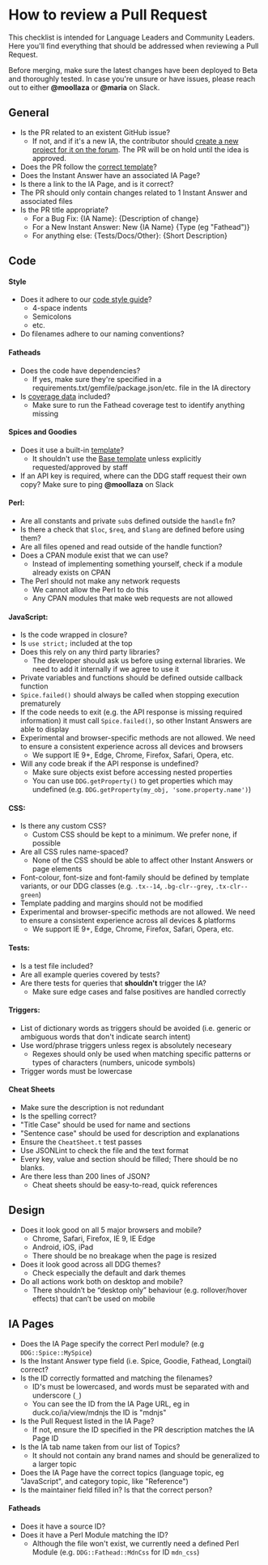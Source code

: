 # How to review a Pull Request

This checklist is intended for Language Leaders and Community Leaders. Here you'll find everything that should be addressed when reviewing a Pull Request.

Before merging, make sure the latest changes have been deployed to Beta and thoroughly tested. In case you're unsure or have issues, please reach out to either **@moollaza** or **@maria** on Slack.


## General
- Is the PR related to an existent GitHub issue? 
    - If not, and if it's a new IA, the contributor should [create a new project for it on the forum](https://forum.duckduckhack.com/t/how-to-create-a-new-forum-project/814). The PR will be on hold until the idea is approved.
- Does the PR follow the [correct template](https://github.com/duckduckgo/zeroclickinfo-fathead/blob/master/.github/PULL_REQUEST_TEMPLATE.md)?
- Does the Instant Answer have an associated IA Page?
- Is there a link to the IA Page, and is it correct?
- The PR should only contain changes related to 1 Instant Answer and associated files
- Is the PR title appropriate?
    - For a Bug Fix: {IA Name}: {Description of change}
    - For a New Instant Answer: New {IA Name} {Type (eg "Fathead")}
    - For anything else: {Tests/Docs/Other}: {Short Description}


## Code

#### Style
- Does it adhere to our [code style guide](https://docs.duckduckhack.com/resources/code-style-guide.html)?
    - 4-space indents
    - Semicolons
    - etc.
- Do filenames adhere to our naming conventions?

#### Fatheads
- Does the code have dependencies?
    - If yes, make sure they're specified in a requirements.txt/gemfile/package.json/etc. file in the IA directory
- Is [coverage data](https://docs.duckduckhack.com/programming-mission/creating-effective-fatheads.html) included?
    - Make sure to run the Fathead coverage test to identify anything missing


#### Spices and Goodies
- Does it use a built-in [template](https://docs.duckduckhack.com/frontend-reference/template-groups.html)?
    - It shouldn't use the [Base template](https://docs.duckduckhack.com/frontend-reference/template-groups.html#base-template-group) unless explicitly requested/approved by staff
- If an API key is required, where can the DDG staff request their own copy? Make sure to ping **@moollaza** on Slack

#### Perl:
- Are all constants and private `sub`s defined outside the `handle` fn?
- Is there a check that `$loc`, `$req`, and `$lang` are defined before using them?
- Are all files opened and read outside of the handle function?
- Does a CPAN module exist that we can use?
    - Instead of implementing something yourself, check if a module already exists on CPAN
- The Perl should not make any network requests
    - We cannot allow the Perl to do this
    - Any CPAN modules that make web requests are not allowed

#### JavaScript:
- Is the code wrapped in closure?
- Is `use strict;` included at the top
- Does this rely on any third party libraries?
    - The developer should ask us before using external libraries. We need to add it internally if we agree to use it
- Private variables and functions should be defined outside callback function
- `Spice.failed()` should always be called when stopping execution prematurely
- If the code needs to exit (e.g. the API response is missing required information) it must call `Spice.failed()`, so other Instant Answers are able to display
- Experimental and browser-specific methods are not allowed. We need to ensure a consistent experience across all devices and browsers
    - We support IE 9+, Edge, Chrome, Firefox, Safari, Opera, etc.
- Will any code break if the API response is undefined?
    - Make sure objects exist before accessing nested properties
    - You can use `DDG.getProperty()` to get properties which may undefined (e.g. `DDG.getProperty(my_obj, 'some.property.name')`)

#### CSS:
- Is there any custom CSS?
    - Custom CSS should be kept to a minimum. We prefer none, if possible
- Are all CSS rules name-spaced?
    - None of the CSS should be able to affect other Instant Answers or page elements
- Font-colour, font-size and font-family should be defined by template variants, or our DDG classes (e.g. `.tx--14`, `.bg-clr--grey`, `.tx-clr--green`)
- Template padding and margins should not be modified
- Experimental and browser-specific methods are not allowed. We need to ensure a consistent experience across all devices & platforms
    - We support IE 9+, Edge, Chrome, Firefox, Safari, Opera, etc.

#### Tests:
- Is a test file included?
- Are all example queries covered by tests?
- Are there tests for queries that **shouldn't** trigger the IA?
    - Make sure edge cases and false positives are handled correctly

#### Triggers:
- List of dictionary words as triggers should be avoided (i.e. generic or ambiguous words that don't indicate search intent)
- Use word/phrase triggers unless regex is absolutely neceseary
    - Regexes should only be used when matching specific patterns or types of characters (numbers, unicode symbols)
- Trigger words must be lowercase

#### Cheat Sheets
- Make sure the description is not redundant
- Is the spelling correct?
- "Title Case" should be used for name and sections
- "Sentence case" should be used for description and explanations
- Ensure the `CheatSheet.t` test passes
- Use JSONLint to check the file and the text format
- Every key, value and section should be filled; There should be no blanks.
- Are there less than 200 lines of JSON?
    - Cheat sheets should be easy-to-read, quick references

## Design
- Does it look good on all 5 major browsers and mobile?
    - Chrome, Safari, Firefox, IE 9, IE Edge
    - Android, iOS, iPad
    - There should be no breakage when the page is resized
- Does it look good across all DDG themes?
    - Check especially the default and dark themes
- Do all actions work both on desktop and mobile?
    - There shouldn’t be “desktop only” behaviour (e.g. rollover/hover effects) that can’t be used on mobile


## IA Pages
- Does the IA Page specify the correct Perl module? (e.g `DDG::Spice::MySpice`)
- Is the Instant Answer type field (i.e. Spice, Goodie, Fathead, Longtail) correct?
- Is the ID correctly formatted and matching the filenames?
  - ID's must be lowercased, and words must be separated with and underscore (`_`)
  - You can see the ID from the IA Page URL, eg in duck.co/ia/view/mdnjs the ID is "mdnjs"
- Is the Pull Request listed in the IA Page? 
    - If not, ensure the ID specified in the PR description matches the IA Page ID
- Is the IA tab name taken from our list of Topics?
    - It should not contain any brand names and should be generalized to a larger topic
- Does the IA Page have the correct topics (language topic, eg "JavaScript", and category topic, like "Reference")
- Is the maintainer field filled in? Is that the correct person?

#### Fatheads
- Does it have a source ID?
- Does it have a Perl Module matching the ID?
  - Although the file won't exist, we currently need a defined Perl Module (e.g. `DDG::Fathead::MdnCss` for ID `mdn_css`)

